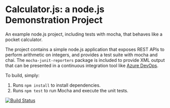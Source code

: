 Calculator.js: a node.js Demonstration Project
==============================================
An example node.js project, including tests with mocha, that behaves like
a pocket calculator.

The project contains a simple node.js application that exposes REST APIs
to perform arithmetic on integers, and provides a test suite with mocha
and chai.  The `mocha-junit-reporters` package is included to provide XML
output that can be presented in a continuous integration tool like
[Azure DevOps](https://azure.com/devops).

To build, simply:

1. Runs `npm install` to install dependencies.
2. Runs `npm test` to run Mocha and execute the unit tests.

[![Build Status](https://dev.azure.com/maz400StuartClark0507/Integrating%20External%20Source%20Control%20with%20Azure%20Pipelines/_apis/build/status/maz400stuartclark.calculator?branchName=master)](https://dev.azure.com/maz400StuartClark0507/Integrating%20External%20Source%20Control%20with%20Azure%20Pipelines/_build/latest?definitionId=8&branchName=master)

